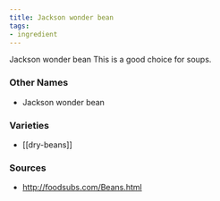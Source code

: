 ```yaml
---
title: Jackson wonder bean
tags:
- ingredient
---
```

Jackson wonder bean This is a good choice for soups.

### Other Names

* Jackson wonder bean

### Varieties

* [[dry-beans]]

### Sources
* http://foodsubs.com/Beans.html
